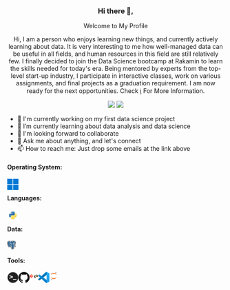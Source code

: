 <div align="center">
<h3>Hi there 👋,</h3>
<p>Welcome to My Profile</p>
<p>Hi, I am a person who enjoys learning new things, and currently actively learning about data. It is very interesting to me how well-managed data can be useful in all fields, and human resources in this field are still relatively few. I finally decided to join the Data Science bootcamp at Rakamin to learn the skills needed for today's era. Being mentored by experts from the top-level start-up industry, I participate in interactive classes, work on various assignments, and final projects as a graduation requirement. I am now ready for the next opportunities. Check <a href="#">ℹ️</a> For More Information.</p>

[![](https://img.shields.io/badge/arifbudiman-0077B5?style=for-the-badge&logo=linkedin&logoColor=white)](https://linkedin.com/in/arif-budiman-382641159)
[![](https://img.shields.io/badge/abudiman357@gmail.com-D14836?style=for-the-badge&logo=gmail&logoColor=white)](https://mail.google.com/mail/u/0/?view=cm&tf=1&fs=1&to=abudiman357@gmail.com)
</div>

- 🔭 I'm currently working on my first data science project
- 🌱 I’m currently learning about data analysis and data science
- 👯 I'm looking forward to collaborate
- 💬 Ask me about anything, and let's connect
- 📫 How to reach me: Just drop some emails at the link above

#### Operating System:
<img align="left" alt="Python" width="26px" src="https://raw.githubusercontent.com/github/explore/80688e429a7d4ef2fca1e82350fe8e3517d3494d/topics/windows/windows.png" />
<br/> 

#### Languages:
<img align="left" alt="Python" width="26px" src="https://raw.githubusercontent.com/github/explore/80688e429a7d4ef2fca1e82350fe8e3517d3494d/topics/python/python.png" />
<br/>  

#### Data: 
<img align="left" height="20" src="https://raw.githubusercontent.com/github/explore/80688e429a7d4ef2fca1e82350fe8e3517d3494d/topics/postgresql/postgresql.png">  
<br />

#### Tools:
<img align="left" alt="Terminal" width="26px" src="https://raw.githubusercontent.com/github/explore/80688e429a7d4ef2fca1e82350fe8e3517d3494d/topics/terminal/terminal.png" />
<img align="left" alt="GitHub" width="26px" src="https://raw.githubusercontent.com/github/explore/78df643247d429f6cc873026c0622819ad797942/topics/github/github.png" />
<img align="left" height="20" src="https://raw.githubusercontent.com/github/explore/80688e429a7d4ef2fca1e82350fe8e3517d3494d/topics/git/git.png">
<img align="left" alt="Visual Studio Code" width="26px" src="https://raw.githubusercontent.com/github/explore/78df643247d429f6cc873026c0622819ad797942/topics/visual-studio-code/visual-studio-code.png" />
<img align="left" height="20" src="https://raw.githubusercontent.com/github/explore/80688e429a7d4ef2fca1e82350fe8e3517d3494d/topics/jupyter-notebook/jupyter-notebook.png">
<br/ >
